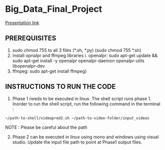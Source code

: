 # Big_Data_Final_Project

[Presentation link](http://prezi.com/xusx-vdbosup/?utm_campaign=share&utm_medium=copy)

## PREREQUISITES
1. sudo chmod 755 to all 3 files (*.sh, *.py) (sudo chmod 755 *.sh)
2. install opnalpr and ffmpeg libraries 
   i. openalpr: sudo apt-get update && sudo apt-get install -y openalpr openalpr-daemon openalpr-utils libopenalpr-dev
3. ffmpeg: sudo apt-get install ffmpeg)

## INSTRUCTIONS TO RUN THE CODE

1. Phase 1 needs to be executed in linux. The shell script runs phase 1. Inorder to run the shell script, run the following command in the terminal :

```
~/path-to-shell/vidmapred2.sh ~/path-to-video-folder/input_videos
```
NOTE : Please be careful about the path

2. Phase 2 can be executed in linux using mono and windows using visual studio. Update the input file path to point at Phase1 output files.




